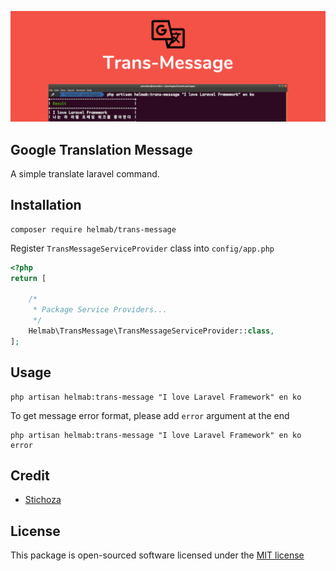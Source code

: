 ![Trans-Message](./assets/img/header.png)

Google Translation Message
--------------------------
A simple translate laravel command.

## Installation

```
composer require helmab/trans-message
```

Register `TransMessageServiceProvider` class into `config/app.php`

```php
<?php
return [
     
    /*
     * Package Service Providers...
     */
    Helmab\TransMessage\TransMessageServiceProvider::class,
];
```

## Usage

```
php artisan helmab:trans-message "I love Laravel Framework" en ko
```

To get message error format, please add ```error``` argument at the end

```
php artisan helmab:trans-message "I love Laravel Framework" en ko error
```

## Credit

- [Stichoza](https://github.com/Stichoza/google-translate-php)

## License

This package is open-sourced software licensed under the [MIT license](https://opensource.org/licenses/MIT)

